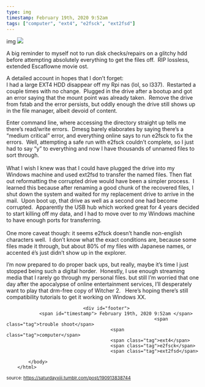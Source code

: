 ```yaml
---
type: img
timestamp: February 19th, 2020 9:52am
tags: ["computer", "ext4", "e2fsck", "ext2fsd"]
---
```

img
<img src="https://saturdayxiii.github.io/media/190913838744.jpg"/>
                                                                                          
A big reminder to myself not to run disk checks/repairs on a glitchy hdd before attempting absolutely everything to get the files off.  RIP lossless, extended Escaflowne movie ost.<br/>

A detailed account in hopes that I don’t forget:<br/>I had a large EXT4 HDD disappear off my Rpi nas (lol, so l337).  Restarted a couple times with no change.  Plugged in the drive after a bootup and got an error saying that the mount point was already taken.  Remove the drive from fstab and the error persists, but oddly enough the drive still shows up in the file manager, albeit devoid of content.

Enter command line, where accessing the directory straight up tells me there’s read/write errors.  Dmesg barely elaborates by saying there’s a “medium critical” error, and everything online says to run e2fsck to fix the errors.  Well, attempting a safe run with e2fsck couldn’t complete, so I just had to say “y” to everything and now I have thousands of unnamed files to sort through.<br/><br/>What I wish I knew was that I could have plugged the drive into my Windows machine and used ext2fsd to transfer the named files. Then flat out reformatting the corrupted drive would have been a simpler process.  I learned this because after renaming a good chunk of the recovered files, I shut down the system and waited for my replacement drive to arrive in the mail.  Upon boot up, that drive as well as a second one had become corrupted.  Apparently the USB hub which worked great for 4 years decided to start killing off my data, and I had to move over to my Windows machine to have enough ports for transferring.<br/><br/>One more caveat though: it seems e2fsck doesn’t handle non-english characters well.  I don’t know what the exact conditions are, because some files made it through, but about 80% of my files with Japanese names, or accented é’s just didn’t show up in the explorer.  <br/>

I’m now prepared to do proper back ups, but really, maybe it’s time I just stopped being such a digital horder.  Honestly, I use enough streaming media that I rarely go through my personal files. but still I’m worried that one day after the apocalypse of online entertainment services, I’ll desperately want to play that drm-free copy of Witcher 2.   Here’s hoping there’s still compatibility tutorials to get it working on Windows XX.<br/>
 
                                    
                
                
                
                
                                <div id="footer">
                <span id="timestamp"> February 19th, 2020 9:52am </span>
                                                          <span class="tag">trouble shoot</span>
                                          <span class="tag">computer</span>
                                          <span class="tag">ext4</span>
                                          <span class="tag">e2fsck</span>
                                          <span class="tag">ext2fsd</span>
                                                    
            </body>
        </html>

        
<small>source: https://saturdayxiii.tumblr.com/post/190913838744</small>